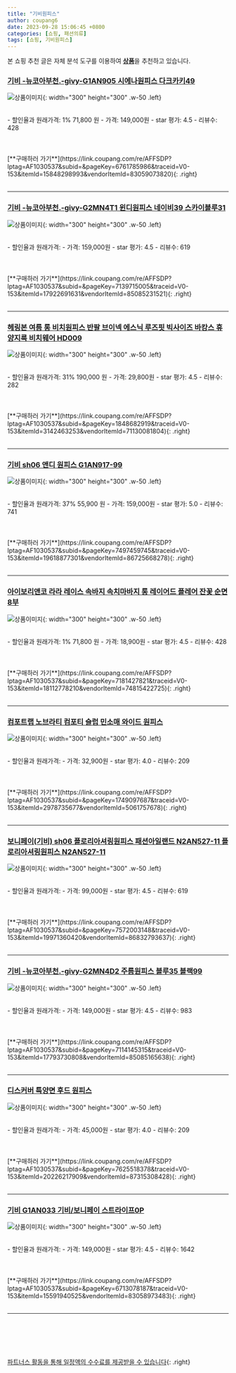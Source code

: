 ```yaml
---
title: "기비원피스"
author: coupang6
date: 2023-09-28 15:06:45 +0800
categories: [쇼핑, 패션의류]
tags: [쇼핑, 기비원피스]
---
```


본 쇼핑 추천 글은 자체 분석 도구를 이용하여 [**상품**](https://link.coupang.com/a/bao1ui)을 추천하고 있습니다.

### [기비 -뉴코아부천.-givy-G1AN905 시에나원피스 다크카키49](https://link.coupang.com/re/AFFSDP?lptag=AF1030537&subid=&pageKey=6761785986&traceid=V0-153&itemId=15848298993&vendorItemId=83059073820)

![상품이미지](https://thumbnail10.coupangcdn.com/thumbnails/remote/230x230ex/image/vendor_inventory/1d27/fa4d3a815865c1a4b1bcc881dd04e342b9433891ad595c6bea7c5e5dbfd0.jpg){: width="300" height="300" .w-50 .left}


<br>
- 할인율과 원래가격: 1%  71,800   원
- 가격: 149,000원
- star 평가: 4.5
- 리뷰수: 428
<br>
<br>
<br>
<br>
[**구매하러 가기**](https://link.coupang.com/re/AFFSDP?lptag=AF1030537&subid=&pageKey=6761785986&traceid=V0-153&itemId=15848298993&vendorItemId=83059073820){: .right}
<br>
<br>

---

### [기비 -뉴코아부천.-givy-G2MN4T1 윈디원피스 네이비39 스카이블루31](https://link.coupang.com/re/AFFSDP?lptag=AF1030537&subid=&pageKey=7139715005&traceid=V0-153&itemId=17922691631&vendorItemId=85085231521)

![상품이미지](https://thumbnail10.coupangcdn.com/thumbnails/remote/230x230ex/image/vendor_inventory/50c7/277c6c67becd3ac0af6da6ee1c6024ca125d3746a2022ee91da22752a741.jpg){: width="300" height="300" .w-50 .left}


<br>
- 할인율과 원래가격: 
- 가격: 159,000원
- star 평가: 4.5
- 리뷰수: 619
<br>
<br>
<br>
<br>
[**구매하러 가기**](https://link.coupang.com/re/AFFSDP?lptag=AF1030537&subid=&pageKey=7139715005&traceid=V0-153&itemId=17922691631&vendorItemId=85085231521){: .right}
<br>
<br>

---

### [헤링본 여름 롱 비치원피스 반팔 브이넥 에스닉 루즈핏 빅사이즈 바캉스 휴양지룩 비치웨어 HD009](https://link.coupang.com/re/AFFSDP?lptag=AF1030537&subid=&pageKey=1848682919&traceid=V0-153&itemId=3142463253&vendorItemId=71130081804)

![상품이미지](https://thumbnail7.coupangcdn.com/thumbnails/remote/230x230ex/image/vendor_inventory/4435/1891106a734b8c56c675ceaacd37d4141d0a6bd74ee78226e19cfce29113.jpg){: width="300" height="300" .w-50 .left}


<br>
- 할인율과 원래가격: 31%  190,000   원
- 가격: 29,800원
- star 평가: 4.5
- 리뷰수: 282
<br>
<br>
<br>
<br>
[**구매하러 가기**](https://link.coupang.com/re/AFFSDP?lptag=AF1030537&subid=&pageKey=1848682919&traceid=V0-153&itemId=3142463253&vendorItemId=71130081804){: .right}
<br>
<br>

---

### [기비 sh06 앤디 원피스 G1AN917-99](https://link.coupang.com/re/AFFSDP?lptag=AF1030537&subid=&pageKey=7497459745&traceid=V0-153&itemId=19618877301&vendorItemId=86725668278)

![상품이미지](https://thumbnail7.coupangcdn.com/thumbnails/remote/230x230ex/image/vendor_inventory/7086/5be600f015b5a92f0c57ca15323b38d078a2668476ba98babcf514be976d.jpg){: width="300" height="300" .w-50 .left}


<br>
- 할인율과 원래가격: 37%  55,900   원
- 가격: 159,000원
- star 평가: 5.0
- 리뷰수: 741
<br>
<br>
<br>
<br>
[**구매하러 가기**](https://link.coupang.com/re/AFFSDP?lptag=AF1030537&subid=&pageKey=7497459745&traceid=V0-153&itemId=19618877301&vendorItemId=86725668278){: .right}
<br>
<br>

---

### [아이보리앤코 라라 레이스 속바지 속치마바지 롱 레이어드 플레어 잔꽃 순면 8부](https://link.coupang.com/re/AFFSDP?lptag=AF1030537&subid=&pageKey=7181427821&traceid=V0-153&itemId=18112778210&vendorItemId=74815422725)

![상품이미지](https://thumbnail10.coupangcdn.com/thumbnails/remote/230x230ex/image/vendor_inventory/f3d7/c6353db0be8ee50ca642387c6b92bd17279834b03f220de1cd5bdd394c31.jpg){: width="300" height="300" .w-50 .left}


<br>
- 할인율과 원래가격: 1%  71,800   원
- 가격: 18,900원
- star 평가: 4.5
- 리뷰수: 428
<br>
<br>
<br>
<br>
[**구매하러 가기**](https://link.coupang.com/re/AFFSDP?lptag=AF1030537&subid=&pageKey=7181427821&traceid=V0-153&itemId=18112778210&vendorItemId=74815422725){: .right}
<br>
<br>

---

### [컴포트랩 노브라티 컴포티 슬럽 민소매 와이드 원피스](https://link.coupang.com/re/AFFSDP?lptag=AF1030537&subid=&pageKey=1749097687&traceid=V0-153&itemId=2978735677&vendorItemId=5061757678)

![상품이미지](https://thumbnail10.coupangcdn.com/thumbnails/remote/230x230ex/image/retail/images/2019/07/12/11/9/273f884a-8323-4b41-b47f-8f9f72b9dfb1.jpg){: width="300" height="300" .w-50 .left}


<br>
- 할인율과 원래가격: 
- 가격: 32,900원
- star 평가: 4.0
- 리뷰수: 209
<br>
<br>
<br>
<br>
[**구매하러 가기**](https://link.coupang.com/re/AFFSDP?lptag=AF1030537&subid=&pageKey=1749097687&traceid=V0-153&itemId=2978735677&vendorItemId=5061757678){: .right}
<br>
<br>

---

### [보니페이(기비) sh06 플로리아셔링원피스 패션아일랜드 N2AN527-11 플로리아셔링원피스 N2AN527-11](https://link.coupang.com/re/AFFSDP?lptag=AF1030537&subid=&pageKey=7572003148&traceid=V0-153&itemId=19971360420&vendorItemId=86832793637)

![상품이미지](https://thumbnail8.coupangcdn.com/thumbnails/remote/230x230ex/image/vendor_inventory/8848/08fdd4d021747edb15a4a6c54cec7829f0d554046e8b7fa4473a0af20d2d.jpg){: width="300" height="300" .w-50 .left}


<br>
- 할인율과 원래가격: 
- 가격: 99,000원
- star 평가: 4.5
- 리뷰수: 619
<br>
<br>
<br>
<br>
[**구매하러 가기**](https://link.coupang.com/re/AFFSDP?lptag=AF1030537&subid=&pageKey=7572003148&traceid=V0-153&itemId=19971360420&vendorItemId=86832793637){: .right}
<br>
<br>

---

### [기비 -뉴코아부천.-givy-G2MN4D2 주름원피스 블루35 블랙99](https://link.coupang.com/re/AFFSDP?lptag=AF1030537&subid=&pageKey=7114145315&traceid=V0-153&itemId=17793730808&vendorItemId=85085165638)

![상품이미지](https://thumbnail9.coupangcdn.com/thumbnails/remote/230x230ex/image/vendor_inventory/2ee3/e3932e4aa315f2abd84944a0df98778a0c1e328a357f36f3574e17770c0f.jpg){: width="300" height="300" .w-50 .left}


<br>
- 할인율과 원래가격: 
- 가격: 149,000원
- star 평가: 4.5
- 리뷰수: 983
<br>
<br>
<br>
<br>
[**구매하러 가기**](https://link.coupang.com/re/AFFSDP?lptag=AF1030537&subid=&pageKey=7114145315&traceid=V0-153&itemId=17793730808&vendorItemId=85085165638){: .right}
<br>
<br>

---

### [디스커버 특양면 후드 원피스](https://link.coupang.com/re/AFFSDP?lptag=AF1030537&subid=&pageKey=7625518378&traceid=V0-153&itemId=20226217909&vendorItemId=87315308428)

![상품이미지](https://thumbnail9.coupangcdn.com/thumbnails/remote/230x230ex/image/vendor_inventory/ff57/3be902cd207698386370d64cd2b073df7bb2c8e777ec1ee8c295a9f147fa.jpg){: width="300" height="300" .w-50 .left}


<br>
- 할인율과 원래가격: 
- 가격: 45,000원
- star 평가: 4.0
- 리뷰수: 209
<br>
<br>
<br>
<br>
[**구매하러 가기**](https://link.coupang.com/re/AFFSDP?lptag=AF1030537&subid=&pageKey=7625518378&traceid=V0-153&itemId=20226217909&vendorItemId=87315308428){: .right}
<br>
<br>

---

### [기비 G1AN033 기비/보니페이 스트라이프0P](https://link.coupang.com/re/AFFSDP?lptag=AF1030537&subid=&pageKey=6713078187&traceid=V0-153&itemId=15591940525&vendorItemId=83058973483)

![상품이미지](https://thumbnail7.coupangcdn.com/thumbnails/remote/230x230ex/image/vendor_inventory/dd94/847735df9d53d6c865a6c779193ca452d07b902931f6935e30a8ecbac8f5.jpg){: width="300" height="300" .w-50 .left}


<br>
- 할인율과 원래가격: 
- 가격: 149,000원
- star 평가: 4.5
- 리뷰수: 1642
<br>
<br>
<br>
<br>
[**구매하러 가기**](https://link.coupang.com/re/AFFSDP?lptag=AF1030537&subid=&pageKey=6713078187&traceid=V0-153&itemId=15591940525&vendorItemId=83058973483){: .right}
<br>
<br>

---
<br><br><br><br><br> [파트너스 활동을 통해 일정액의 수수료를 제공받을 수 있습니다](https://link.coupang.com/a/bao1ui){: .right}